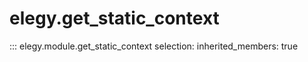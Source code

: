 
# elegy.get_static_context

::: elegy.module.get_static_context
    selection:
        inherited_members: true